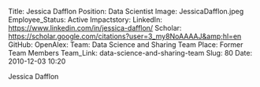Title: Jessica Dafflon
Position: Data Scientist
Image: JessicaDafflon.jpeg
Employee_Status: Active
Impactstory: 
LinkedIn: https://www.linkedin.com/in/jessica-dafflon/
Scholar: https://scholar.google.com/citations?user=3_my8NoAAAAJ&amp;hl=en
GitHub: 
OpenAlex: 
Team: Data Science and Sharing Team
Place: Former Team Members
Team_Link: data-science-and-sharing-team
Slug: 80
Date: 2010-12-03 10:20

Jessica Dafflon